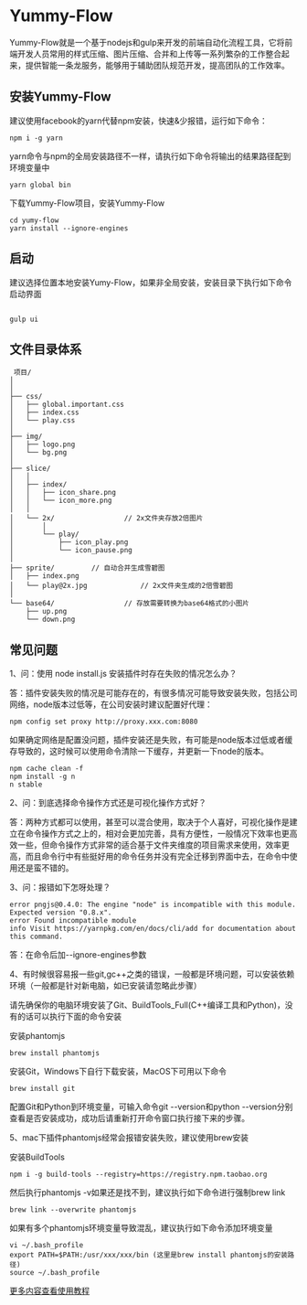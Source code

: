 # Yummy-Flow

Yummy-Flow就是一个基于nodejs和gulp来开发的前端自动化流程工具，它将前端开发人员常用的样式压缩、图片压缩、合并和上传等一系列繁杂的工作整合起来，提供智能一条龙服务，能够用于辅助团队规范开发，提高团队的工作效率。

## 安装Yummy-Flow

建议使用facebook的yarn代替npm安装，快速&少报错，运行如下命令：

```
npm i -g yarn

```
yarn命令与npm的全局安装路径不一样，请执行如下命令将输出的结果路径配到环境变量中

```
yarn global bin

```

下载Yummy-Flow项目，安装Yummy-Flow

```
cd yumy-flow
yarn install --ignore-engines

```

## 启动

建议选择位置本地安装Yumy-Flow，如果非全局安装，安装目录下执行如下命令启动界面

```

gulp ui

```

## 文件目录体系

```
 项目/
│
│
├── css/                
│   ├── global.important.css                
│   ├── index.css                
│   └── play.css
│
├── img/                
│   ├── logo.png                
│   └── bg.png
│
├── slice/                
│   │
│   ├── index/                
│   │   ├── icon_share.png                
│   │   └── icon_more.png
│   │
│   └── 2x/                 // 2x文件夹存放2倍图片
│       │
│       └── play/
│           ├── icon_play.png                
│           └── icon_pause.png
│
├── sprite/         // 自动合并生成雪碧图                
│   ├── index.png                
│   └── play@2x.jpg             // 2x文件夹生成的2倍雪碧图
│
└── base64/                 // 存放需要转换为base64格式的小图片
    ├── up.png                
    └── down.png
```

## 常见问题

1、问：使用 node install.js 安装插件时存在失败的情况怎么办？

答：插件安装失败的情况是可能存在的，有很多情况可能导致安装失败，包括公司网络，node版本过低等，在公司安装时建议配置好代理：

```
npm config set proxy http://proxy.xxx.com:8080
```

如果确定网络是配置没问题，插件安装还是失败，有可能是node版本过低或者缓存导致的，这时候可以使用命令清除一下缓存，并更新一下node的版本。

```
npm cache clean -f
npm install -g n
n stable
```

2、问：到底选择命令操作方式还是可视化操作方式好？

答：两种方式都可以使用，甚至可以混合使用，取决于个人喜好，可视化操作是建立在命令操作方式之上的，相对会更加完善，具有方便性，一般情况下效率也更高效一些，但命令操作方式非常的适合基于文件夹维度的项目需求来使用，效率更高，而且命令行中有些挺好用的命令任务并没有完全迁移到界面中去，在命令中使用还是蛮不错的。

3、问：报错如下怎呀处理？

```
error pngjs@0.4.0: The engine "node" is incompatible with this module. Expected version "0.8.x".
error Found incompatible module
info Visit https://yarnpkg.com/en/docs/cli/add for documentation about this command.
```

答：在命令后加--ignore-engines参数

4、有时候很容易报一些git,gc++之类的错误，一般都是环境问题，可以安装依赖环境（一般都是针对新电脑，如已安装请忽略此步骤）

请先确保你的电脑环境安装了Git、BuildTools_Full(C++编译工具和Python)，没有的话可以执行下面的命令安装

安装phantomjs

```
brew install phantomjs

```
安装Git，Windows下自行下载安装，MacOS下可用以下命令

```
brew install git

```

配置Git和Python到环境变量，可输入命令git --version和python --version分别查看是否安装成功，成功后请重新打开命令窗口执行接下来的步骤。

5、mac下插件phantomjs经常会报错安装失败，建议使用brew安装

安装BuildTools

```
npm i -g build-tools --registry=https://registry.npm.taobao.org

```
然后执行phantomjs -v如果还是找不到，建议执行如下命令进行强制brew link

```
brew link --overwrite phantomjs

```
如果有多个phantomjs环境变量导致混乱，建议执行如下命令添加环境变量

```
vi ~/.bash_profile
export PATH=$PATH:/usr/xxx/xxx/bin (这里是brew install phantomjs的安装路径)
source ~/.bash_profile
```


[更多内容查看使用教程](http://yumyfung.github.io/yummy.github.io/)